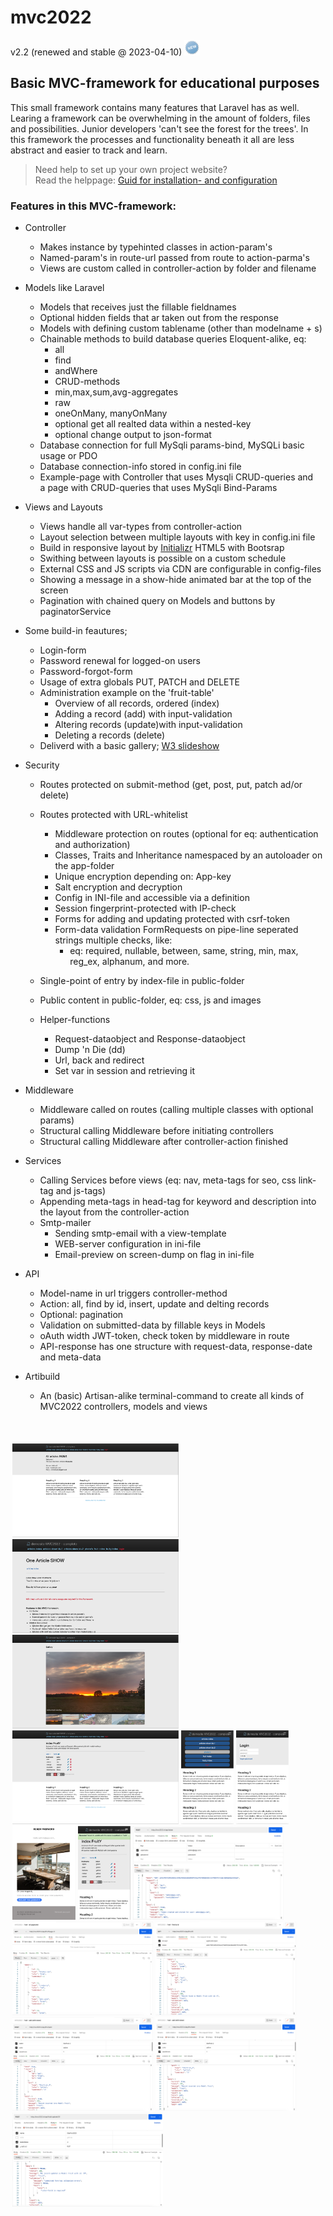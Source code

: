 # mvc2022 
v2.2 (renewed and stable @ 2023-04-10)  <img title="new release" alt="new version relase" height="25px" src="ReadMe/images/new.png">


## Basic MVC-framework for educational purposes

This small framework contains many features that Laravel has as well.
Learing a framework can be overwhelming in the amount of folders, files and possibilities.
Junior developers  'can't see the forest for the trees'.
In this framework the processes and functionality beneath it all are less abstract and easier to track and learn. 

> Need help to set up your own project website?<br> Read the helppage: [Guid for installation- and configuration](ReadMe/install_config.md)


### Features in this MVC-framework:

* Controller
  * Makes instance by typehinted classes in action-param's
  * Named-param's in route-url passed from route to action-parma's
  * Views are custom called in controller-action by folder and filename

* Models like Laravel
  * Models that receives just the fillable fieldnames
  * Optional hidden fields that ar taken out from the response
  * Models with defining custom tablename (other than modelname + s)
  * Chainable methods to build database queries Eloquent-alike, eq:
    * all
    * find
    * andWhere
    * CRUD-methods
    * min,max,sum,avg-aggregates
    * raw
    * oneOnMany, manyOnMany
    * optional get all realted data within a nested-key 
    * optional change output to json-format
  * Database connection for full MySqli params-bind, MySQLi basic usage or PDO
  * Database connection-info stored in config.ini file
  * Example-page with Controller that uses Mysqli CRUD-queries and
   <br> a page with CRUD-queries that uses MySqli Bind-Params

* Views and Layouts
  * Views handle all var-types from controller-action
  * Layout selection between multiple layouts with key in config.ini file
  * Build in responsive layout by [Initializr](http://www.initializr.com) HTML5 with Bootsrap
  * Swithing between layouts is possible on a custom schedule
  * External CSS and JS scripts via CDN are configurable in config-files
  * Showing a message in a show-hide animated bar at the top of the screen
  * Pagination with chained query on Models and buttons by paginatorService 

* Some build-in feautures;
  * Login-form
  * Password renewal for logged-on users
  * Password-forgot-form
  * Usage of extra globals PUT, PATCH and DELETE
  * Administration example on the 'fruit-table'
    * Overview of all records, ordered (index)
    * Adding a record (add) with input-validation
    * Altering records (update)with input-validation
    * Deleting a records (delete)
  * Deliverd with a basic gallery; [W3 slideshow](https://www.w3schools.com/howto/howto_js_slideshow_gallery.asp)


* Security
  * Routes protected on submit-method (get, post, put, patch ad/or delete)
  * Routes protected with URL-whitelist 
    * Middleware protection on routes (optional for eq: authentication and authorization)
    * Classes, Traits and Inheritance namespaced by an autoloader on the app-folder
    * Unique encryption depending on: App-key
    * Salt encryption and decryption
    * Config in INI-file and accessible via a definition
    * Session fingerprint-protected with IP-check
    * Forms for adding and updating protected with csrf-token
    * Form-data validation FormRequests on pipe-line seperated strings multiple checks, like:
      *  eq: required, nullable, between, same, string, min, max, reg_ex, alphanum, and more.
   * Single-point of entry by index-file in public-folder
   * Public content in public-folder, eq: css, js and images

  * Helper-functions
    * Request-dataobject and Response-dataobject
    * Dump 'n Die (dd)
    * Url, back and redirect
    * Set var in session and retrieving it

* Middleware
  * Middleware called on routes (calling multiple classes with optional params)
  * Structural calling Middleware before initiating controllers
  * Structural calling Middleware after controller-action finished

* Services
  * Calling Services before views (eq: nav, meta-tags for seo, css link-tag and js-tags)
  * Appending meta-tags in head-tag for keyword and description into the layout from the controller-action
  * Smtp-mailer
       * Sending smtp-email with a view-template
       * WEB-server configuration in ini-file
       * Email-preview on screen-dump on flag in ini-file
* API
  * Model-name in url triggers controller-method
  * Action: all, find by id, insert, update and delting records
  * Optional: pagination
  * Validation on submitted-data by fillable keys in Models 
  * oAuth width JWT-token, check token by middleware in route
  * API-response has one structure with request-data, response-date and meta-data 

* Artibuild
  * An (basic) Artisan-alike terminal-command to create all kinds of MVC2022 controllers, models and views
<br>
<br>
<div style="display:inline-block; margin: 3px;">
<img title="example homepage" alt="example homepage" height="150px" src="ReadMe/images/01 home.png">
<img title="example gallery" alt="example gallery" height="150px" src="ReadMe/images/02 find by id.png">
<img title="example gallery" alt="example gallery" height="150px" src="ReadMe/images/03 gallery.png">
<img title="example beheer" alt="example beheer" height="150px" src="ReadMe/images/04 administration.png">
<img title="example login" alt="hamburgermenu" height="150px" src="ReadMe/images/05 app-hamburgermenu.png">
<img title="example app-login" alt="example app-login" height="150px" src="ReadMe/images/06 app-login.png">
<img title="example app-login" alt="example email forgotten" height="150px" src="ReadMe/images/07 email dump-example.png">
<img title="example app-message-bar" alt="example messagebar pagination" height="150px" src="ReadMe/images/08 messagebar - pagination.png">
<img title="example api JWT-token" alt="example token jwt" height="150px" src="ReadMe/images/10 api - get token.png">
<img title="example api paginated results" alt="example paginating" height="150px" src="ReadMe/images/11 api - get paginated.png">
<img title="example api find by id" alt="example api find" height="150px" src="ReadMe/images/12 api - get by id.png">
<img title="example api inserting" alt="example api inserting" height="150px" src="ReadMe/images/13 app - inserting record.png">
<img title="example api meta-structure" alt="example api meta" height="150px" src="ReadMe/images/14 api - meta-data.png">
<img title="example api validation on insert-update" alt="example api validation" height="150px" src="ReadMe/images/15 api- validation.png">
</div>
